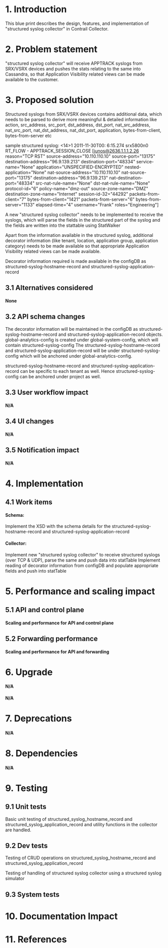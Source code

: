 
# 1. Introduction
This blue print describes the design, features, and implementation of "structured syslog collector" in Contrail Collector.

# 2. Problem statement
"structured syslog collector" will receive APPTRACK syslogs from SRX/VSRX devices and pushes the stats relating to the same into Cassandra, so that Application Visibility related views can be made available to the customer.

# 3. Proposed solution
 Structured syslogs from SRX/VSRX devices contains additional data, which needs to be parsed to derive more meaningful & detailed information like action, src_address, src_port, dst_address, dst_port, nat_src_address, nat_src_port, nat_dst_address, nat_dst_port, application, bytes-from-client, bytes-from-server etc

 sample structured syslog: <14>1 2011-11-30T00: 6:15.274 srx5800n0 RT_FLOW - APPTRACK_SESSION_CLOSE [junos@2636.1.1.1.2.26 reason="TCP RST" source-address="10.110.110.10" source-port="13175" destination-address="96.9.139.213" destination-port="48334" service-name="None" application="UNSPECIFIED-ENCRYPTED" nested-application="None" nat-source-address="10.110.110.10" nat-source-port="13175" destination-address="96.9.139.213" nat-destination-port="48334" src-nat-rule-name="None" dst-nat-rule-name="None" protocol-id="6" policy-name="dmz-out" source-zone-name="DMZ" destination-zone-name="Internet" session-id-32="44292" packets-from-client="7" bytes-from-client="1421" packets-from-server="6" bytes-from-server="1133" elapsed-time="4" username="Frank" roles="Engineering"]

 A new "structured syslog collector" needs to be implemented to receive the syslogs, which will parse the fields in the structured part of the syslog and the fields are written into the stattable using StatWalker

 Apart from the information available in the structured syslog, additional decorator information (like tenant, location, application group, application category) needs to be made available so that appropriate Application Visibility related views can be made available.

 Decorator information required is made available in the configDB as structured-syslog-hostname-record and structured-syslog-application-record

## 3.1 Alternatives considered
#### None

## 3.2 API schema changes
The decorator information will be maintained in the configDB as structured-syslog-hostname-record and structured-syslog-application-record objects.
global-analytics-config is created under global-system-config, which will contain structured-syslog-config
The structured-syslog-hostname-record and structured-syslog-application-record will be under structured-syslog-config which will be anchored under global-analytics-config.

structured-syslog-hostname-record and structured-syslog-application-record can be specific to each tenant as well. Hence structured-syslog-config can be anchored under project as well.

## 3.3 User workflow impact
#### N/A

## 3.4 UI changes
#### N/A

## 3.5 Notification impact
#### N/A


# 4. Implementation
## 4.1 Work items
#### Schema:
Implement the XSD with the schema details for the structured-syslog-hostname-record and structured-syslog-application-record
#### Collector:
Implement new "structured syslog collector" to receive structured syslogs (over TCP & UDP), parse the same and push data into statTable
Implement reading of decorator information from configDB and populate appropriate fields and push into statTable

# 5. Performance and scaling impact
## 5.1 API and control plane
#### Scaling and performance for API and control plane

## 5.2 Forwarding performance
#### Scaling and performance for API and forwarding

# 6. Upgrade
#### N/A
#### N/A

# 7. Deprecations
#### N/A

# 8. Dependencies
#### N/A

# 9. Testing
## 9.1 Unit tests
Basic unit testing of structured_syslog_hostname_record and structured_syslog_application_record and utility functions in the collector are handled.

## 9.2 Dev tests

Testing of CRUD operations on structured_syslog_hostname_record and structured_syslog_application_record

Testing of handling of structured syslog collector using a structured syslog simulator

## 9.3 System tests


# 10. Documentation Impact

# 11. References
